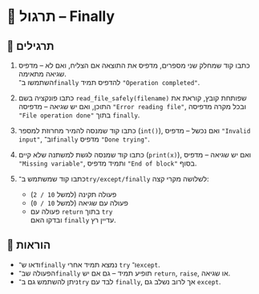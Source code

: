 # 📘 תרגול – Finally

## 🧪 תרגילים

1. כתבו קוד שמחלק שני מספרים, מדפיס את התוצאה אם הצליח, ואם לא – מדפיס שגיאה מתאימה.  
   השתמשו ב־`finally` להדפיס תמיד `"Operation completed"`.

2. כתבו פונקציה בשם `read_file_safely(filename)` שפותחת קובץ, קוראת את התוכן, ואם יש שגיאה – מדפיסה `"Error reading file"`, ובכל מקרה מדפיסה `"File operation done"` בתוך `finally`.

3. כתבו קוד שמנסה להמיר מחרוזת למספר (`int()`), ואם נכשל – מדפיס `"Invalid input"`, וב־`finally` מדפיס `"Done trying"`.

4. כתבו קוד שמנסה לגשת למשתנה שלא קיים (`print(x)`), ואם יש שגיאה – מדפיס `"Missing variable"`, ותמיד מדפיס `"End of block"` בסוף.

5. כתבו קוד שמשתמש ב־`try/except/finally` לשלושה מקרי קצה:
   - פעולה תקינה (למשל `10 / 2`)
   - פעולה עם שגיאה (למשל `10 / 0`)
   - פעולה עם `return` בתוך `try`  
   ובדקו האם `finally` עדיין רץ.

## 📌 הוראות

- ודאו ש־`finally` נמצא תמיד אחרי `try` ו־`except`.
- הפעולה שב־`finally` תופיע תמיד – גם אם יש `return`, `raise`, או שגיאה.
- ניתן להשתמש גם ב־`try` לבד עם `finally`, אך לרוב נשלב גם `except`.
